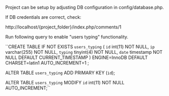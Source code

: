 Project can be setup by adjusting DB configuration in config/database.php.

If DB credentials are correct, check: 

http://localhost/{project_folder}/index.php/comments/1

Run following query to enable "users typing" functionality.

``CREATE TABLE IF NOT EXISTS `users_typing` (
`id` int(11) NOT NULL,
  `ip` varchar(255) NOT NULL,
  `typing` tinyint(4) NOT NULL,
  `date` timestamp NOT NULL DEFAULT CURRENT_TIMESTAMP
) ENGINE=InnoDB DEFAULT CHARSET=latin1 AUTO_INCREMENT=1 ;


ALTER TABLE `users_typing`
 ADD PRIMARY KEY (`id`);

ALTER TABLE `users_typing`
MODIFY `id` int(11) NOT NULL AUTO_INCREMENT;``